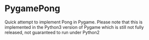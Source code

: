 PygamePong
==========

Quick attempt to implement Pong in Pygame. Please note that this is 
implemented in the Python3 version of Pygame which is still not fully
released, not guaranteed to run under Python2
